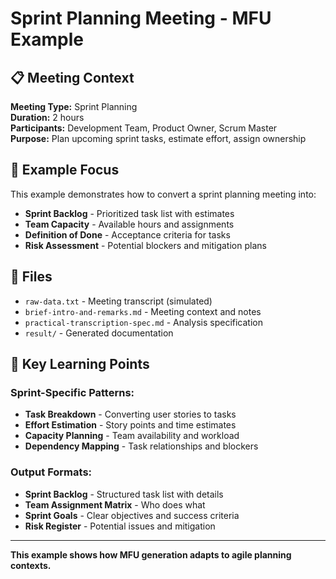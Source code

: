 # Sprint Planning Meeting - MFU Example

## 📋 Meeting Context

**Meeting Type:** Sprint Planning  
**Duration:** 2 hours  
**Participants:** Development Team, Product Owner, Scrum Master  
**Purpose:** Plan upcoming sprint tasks, estimate effort, assign ownership

## 🎯 Example Focus

This example demonstrates how to convert a sprint planning meeting into:
- **Sprint Backlog** - Prioritized task list with estimates
- **Team Capacity** - Available hours and assignments
- **Definition of Done** - Acceptance criteria for tasks
- **Risk Assessment** - Potential blockers and mitigation plans

## 📁 Files

- `raw-data.txt` - Meeting transcript (simulated)
- `brief-intro-and-remarks.md` - Meeting context and notes
- `practical-transcription-spec.md` - Analysis specification
- `result/` - Generated documentation

## 🔧 Key Learning Points

### **Sprint-Specific Patterns:**
- **Task Breakdown** - Converting user stories to tasks
- **Effort Estimation** - Story points and time estimates
- **Capacity Planning** - Team availability and workload
- **Dependency Mapping** - Task relationships and blockers

### **Output Formats:**
- **Sprint Backlog** - Structured task list with details
- **Team Assignment Matrix** - Who does what
- **Sprint Goals** - Clear objectives and success criteria
- **Risk Register** - Potential issues and mitigation

---

**This example shows how MFU generation adapts to agile planning contexts.**

